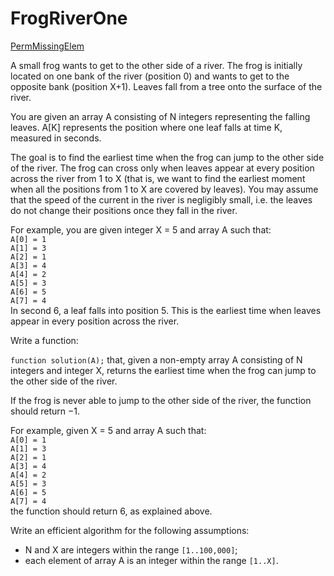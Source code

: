<h1>FrogRiverOne</h1>

[PermMissingElem][https://app.codility.com/programmers/lessons/3-time_complexity/perm_missing_elem/]

A small frog wants to get to the other side of a river. The frog is initially located on one bank of the river
(position 0) and wants to get to the opposite bank (position X+1). Leaves fall from a tree onto the surface
of the river.

You are given an array A consisting of N integers representing the falling leaves. A[K] represents the position where
one leaf falls at time K, measured in seconds.

The goal is to find the earliest time when the frog can jump to the other side of the river. The frog can cross only
when leaves appear at every position across the river from 1 to X (that is, we want to find the earliest moment when
all the positions from 1 to X are covered by leaves). You may assume that the speed of the current in the river is
negligibly small, i.e. the leaves do not change their positions once they fall in the river.

For example, you are given integer X = 5 and array A such that:
<br/>
` A[0] = 1 ` <br/>
` A[1] = 3 ` <br/>
` A[2] = 1 ` <br/>
` A[3] = 4 ` <br/>
` A[4] = 2 ` <br/>
` A[5] = 3 ` <br/>
` A[6] = 5 ` <br/>
` A[7] = 4 ` <br/>
In second 6, a leaf falls into position 5. This is the earliest time when leaves appear in every position across
the river.

Write a function:

`function solution(A);`
that, given a non-empty array A consisting of N integers and integer X, returns the earliest time when the frog can
jump to the other side of the river.

If the frog is never able to jump to the other side of the river, the function should return −1.

For example, given X = 5 and array A such that:
<br/>
` A[0] = 1 ` <br/>
` A[1] = 3 ` <br/>
` A[2] = 1 ` <br/>
` A[3] = 4 ` <br/>
` A[4] = 2 ` <br/>
` A[5] = 3 ` <br/>
` A[6] = 5 ` <br/>
` A[7] = 4 ` <br/>
the function should return 6, as explained above.

Write an efficient algorithm for the following assumptions:

+ N and X are integers within the range `[1..100,000]`;
+ each element of array A is an integer within the range `[1..X]`.

[https://app.codility.com/programmers/lessons/3-time_complexity/perm_missing_elem/]: https://app.codility.com/programmers/lessons/3-time_complexity/perm_missing_elem/